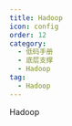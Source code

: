```yaml
---
title: Hadoop
icon: config
order: 12
category:
  - 低码手册
  - 底层支撑
  - Hadoop
tag:
  - Hadoop
---
```


Hadoop




